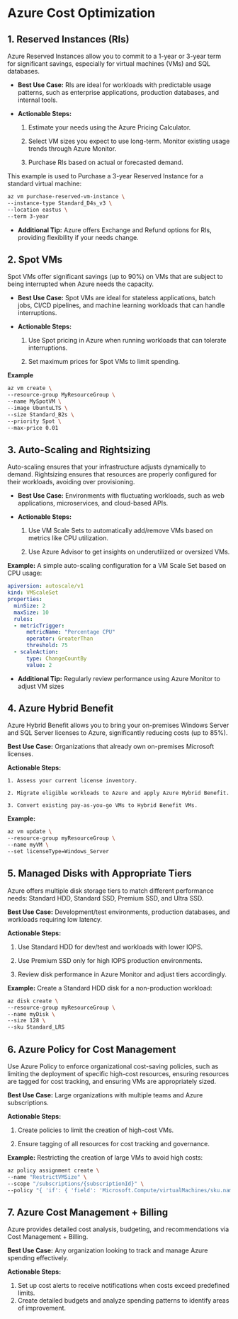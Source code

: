 # Azure Cost Optimization

## 1. Reserved Instances (RIs)
Azure Reserved Instances allow you to commit to a 1-year or 3-year term for significant savings, especially for virtual machines (VMs) and SQL databases.

- **Best Use Case:** RIs are ideal for workloads with predictable usage patterns, such as enterprise applications, production databases, and internal tools.

- **Actionable Steps:**

    1. Estimate your needs using the Azure Pricing Calculator.

    2. Select VM sizes you expect to use long-term. Monitor existing usage trends through Azure Monitor.

    3. Purchase RIs based on actual or forecasted demand.

This example is used to Purchase a 3-year Reserved Instance for a standard virtual machine:

```bash
az vm purchase-reserved-vm-instance \
--instance-type Standard_D4s_v3 \
--location eastus \
--term 3-year
```

- **Additional Tip:** Azure offers Exchange and Refund options for RIs, providing flexibility if your needs change.

## 2. Spot VMs
Spot VMs offer significant savings (up to 90%) on VMs that are subject to being interrupted when Azure needs the capacity.

- **Best Use Case:** Spot VMs are ideal for stateless applications, batch jobs, CI/CD pipelines, and machine learning workloads that can handle interruptions.

- **Actionable Steps:**

    1. Use Spot pricing in Azure when running workloads that can tolerate interruptions.

    2. Set maximum prices for Spot VMs to limit spending.

**Example**

```bash
az vm create \
--resource-group MyResourceGroup \
--name MySpotVM \
--image UbuntuLTS \
--size Standard_B2s \
--priority Spot \
--max-price 0.01
```

## 3. Auto-Scaling and Rightsizing

Auto-scaling ensures that your infrastructure adjusts dynamically to demand. Rightsizing ensures that resources are properly configured for their workloads, avoiding over provisioning.

- **Best Use Case:** Environments with fluctuating workloads, such as web applications, microservices, and cloud-based APIs.

- **Actionable Steps:**

    1. Use VM Scale Sets to automatically add/remove VMs based on metrics like CPU utilization.

    2. Use Azure Advisor to get insights on underutilized or oversized VMs.

**Example:** A simple auto-scaling configuration for a VM Scale Set based on CPU usage:

```yaml
apiversion: autoscale/v1
kind: VMScaleSet
properties:
  minSize: 2
  maxSize: 10
  rules:
  - metricTrigger:
      metricName: "Percentage CPU"
      operator: GreaterThan
      threshold: 75
  - scaleAction:
      type: ChangeCountBy
      value: 2
```

- **Additional Tip:** Regularly review performance using Azure Monitor to adjust VM sizes

## 4. Azure Hybrid Benefit

Azure Hybrid Benefit allows you to bring your on-premises Windows Server and SQL Server licenses to Azure, significantly reducing costs (up to 85%).

**Best Use Case:** Organizations that already own on-premises Microsoft licenses.

**Actionable Steps:**

    1. Assess your current license inventory.

    2. Migrate eligible workloads to Azure and apply Azure Hybrid Benefit.

    3. Convert existing pay-as-you-go VMs to Hybrid Benefit VMs.

**Example:**

```bash
az vm update \
--resource-group myResourceGroup \
--name myVM \
--set licenseType=Windows_Server
```

## 5. Managed Disks with Appropriate Tiers
Azure offers multiple disk storage tiers to match different performance needs: Standard HDD, Standard SSD, Premium SSD, and Ultra SSD.

**Best Use Case:** Development/test environments, production databases, and workloads requiring low latency.

**Actionable Steps:**

  1. Use Standard HDD for dev/test and workloads with lower IOPS.

  2. Use Premium SSD only for high IOPS production environments.

  3. Review disk performance in Azure Monitor and adjust tiers accordingly.

**Example:** Create a Standard HDD disk for a non-production workload:

```bash
az disk create \
--resource-group myResourceGroup \
--name myDisk \
--size 128 \
--sku Standard_LRS
```

## 6. Azure Policy for Cost Management

Use Azure Policy to enforce organizational cost-saving policies, such as limiting the deployment of specific high-cost resources, ensuring resources are tagged for cost tracking, and ensuring VMs are appropriately sized.

**Best Use Case:** Large organizations with multiple teams and Azure subscriptions.

**Actionable Steps:**

  1. Create policies to limit the creation of high-cost VMs.

  2. Ensure tagging of all resources for cost tracking and governance.

**Example:** Restricting the creation of large VMs to avoid high costs:

```bash
az policy assignment create \
--name "RestrictVMSize" \
--scope "/subscriptions/{subscriptionId}" \
--policy "{ 'if': { 'field': 'Microsoft.Compute/virtualMachines/sku.name', 'in': ['Standard_DS3_v2', 'Standard_E64_v3'] }, 'then': { 'effect': 'deny' } }"
```

## 7. Azure Cost Management + Billing

Azure provides detailed cost analysis, budgeting, and recommendations via Cost Management + Billing.

**Best Use Case:** Any organization looking to track and manage Azure spending effectively.

**Actionable Steps:**

  1. Set up cost alerts to receive notifications when costs exceed predefined limits.
  2. Create detailed budgets and analyze spending patterns to identify areas of improvement.